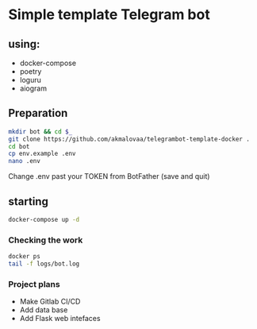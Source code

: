 # Simple template Telegram bot 
## using:
- docker-compose
- poetry
- loguru
- aiogram

## Preparation
```sh
mkdir bot && cd $_
git clone https://github.com/akmalovaa/telegrambot-template-docker .
cd bot
cp env.example .env
nano .env
```
Change .env past your TOKEN from BotFather (save and quit)


## starting
```sh
docker-compose up -d
```


### Сhecking the work
```sh
docker ps
tail -f logs/bot.log
```

### Project plans
- Make Gitlab CI/CD
- Add data base
- Add Flask web intefaces
